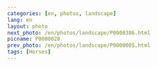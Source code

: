 ```yaml
---
categories: [en, photos, landscape]
lang: en
layout: photo
next_photo: /en/photos/landscape/P0000386.html
picname: P0000028
prev_photo: /en/photos/landscape/P0000005.html
tags: [Horses]
---
```

